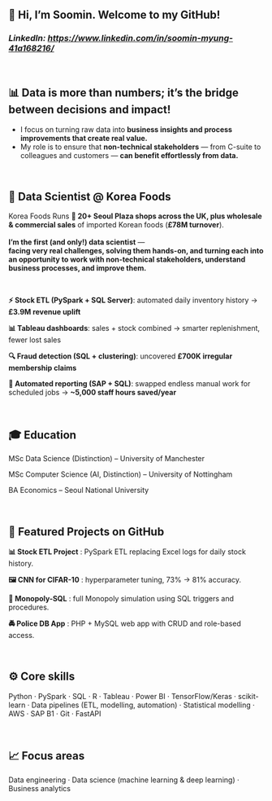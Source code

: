 ## 👋 Hi, I’m Soomin. Welcome to my GitHub!
### _LinkedIn: https://www.linkedin.com/in/soomin-myung-41a168216/_

<br>

## 📊 Data is more than numbers; it’s the bridge between decisions and impact!

- I focus on turning raw data into **business insights and process improvements that create real value.**
- My role is to ensure that **non-technical stakeholders** — from C-suite to colleagues and customers — **can benefit effortlessly from data.**

<br>

## 💼 Data Scientist @ Korea Foods

Korea Foods Runs **🏪 20+ Seoul Plaza shops across the UK, plus wholesale & commercial sales** of imported Korean foods (**£78M turnover**). <br><br>
**I’m the first (and only!) data scientist** — <br>
**facing very real challenges, solving them hands-on, and turning each into an opportunity to work with non-technical stakeholders, understand business processes, and improve them.**

<br>

**⚡ Stock ETL (PySpark + SQL Server)**: automated daily inventory history → **£3.9M revenue uplift**

**📊 Tableau dashboards**: sales + stock combined → smarter replenishment, fewer lost sales

**🔍 Fraud detection (SQL + clustering)**: uncovered **£700K irregular membership claims**

**🤖 Automated reporting (SAP + SQL)**: swapped endless manual work for scheduled jobs → **~5,000 staff hours saved/year**


<br>

## 🎓 Education

MSc Data Science (Distinction) – University of Manchester

MSc Computer Science (AI, Distinction) – University of Nottingham

BA Economics – Seoul National University

<br>

## 📂 Featured Projects on GitHub

**📊 Stock ETL Project**
: PySpark ETL replacing Excel logs for daily stock history.

**🖼 CNN for CIFAR-10**
: hyperparameter tuning, 73% → 81% accuracy.

**🎲 Monopoly-SQL**
: full Monopoly simulation using SQL triggers and procedures.

**🚔 Police DB App**
: PHP + MySQL web app with CRUD and role-based access.

<br>

## ⚙️ Core skills
Python · PySpark · SQL · R · Tableau · Power BI · TensorFlow/Keras · scikit-learn · Data pipelines (ETL, modelling, automation) · Statistical modelling · AWS · SAP B1 · Git · FastAPI

<br> 

## 📈 Focus areas
Data engineering · Data science (machine learning & deep learning) · Business analytics


